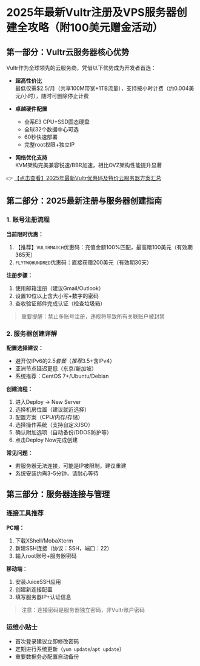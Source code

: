 # 2025年最新Vultr注册及VPS服务器创建全攻略（附100美元赠金活动）

## 第一部分：Vultr云服务器核心优势

Vultr作为全球领先的云服务商，凭借以下优势成为开发者首选：

- **超高性价比**  
  最低仅需$2.5/月（共享100M带宽+1TB流量），支持按小时计费（约0.004美元/小时），随时可删除停止计费

- **卓越硬件配置**  
  - 全系E3 CPU+SSD固态硬盘
  - 全球32个数据中心可选
  - 60秒快速部署
  - 完整root权限+独立IP

- **网络优化支持**  
  KVM架构完美兼容锐速/BBR加速，相比OVZ架构性能提升显著

👉 [【点击查看】2025年最新Vultr优惠码及特价云服务器方案汇总](https://bit.ly/VuLtr)

## 第二部分：2025最新注册与服务器创建指南

### 1. 账号注册流程

**当前限时优惠：**
1. 【推荐】`VULTRMATCH`优惠码：充值金额100%匹配，最高赠100美元（有效期365天）
2. `FLYTWOHUNDRED`优惠码：直接获赠200美元（有效期30天）

**注册步骤：**
1. 使用邮箱注册（建议Gmail/Outlook）
2. 设置10位以上含大小写+数字的密码
3. 查收验证邮件完成认证（检查垃圾箱）

> 重要提醒：禁止多账号注册，违规将导致所有关联账户被封禁

### 2. 服务器创建详解

**配置选择建议：**
- 避开仅IPv6的$2.5套餐（推荐$3.5+含IPv4）
- 亚洲节点延迟更低（东京/新加坡）
- 系统推荐：CentOS 7+/Ubuntu/Debian

**创建流程：**
1. 进入Deploy → New Server
2. 选择机房位置（建议就近选择）
3. 配置方案（CPU/内存/存储）
4. 选择操作系统（支持自定义ISO）
5. 确认附加选项（自动备份/DDOS防护等）
6. 点击Deploy Now完成创建

**常见问题：**
- 若服务器无法连接，可能是IP被限制，建议重建
- 系统安装约需3-5分钟，请耐心等待

## 第三部分：服务器连接与管理

### 连接工具推荐

**PC端：**
1. 下载XShell/MobaXterm
2. 新建SSH连接（协议：SSH，端口：22）
3. 输入root账号+服务器密码

**移动端：**
1. 安装JuiceSSH应用
2. 创建新连接配置
3. 填写服务器IP+认证信息

> 注意：连接密码是服务器独立密码，非Vultr账户密码

### 运维小贴士
- 首次登录建议立即修改密码
- 定期进行系统更新（`yum update`/`apt update`）
- 重要数据务必配置自动备份